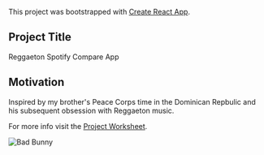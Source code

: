 This project was bootstrapped with [Create React App](https://github.com/facebook/create-react-app).

## Project Title

Reggaeton Spotify Compare App

## Motivation

Inspired by my brother's Peace Corps time in the Dominican Repbulic and his subsequent obsession with Reggaeton music.

For more info visit the [Project Worksheet](https://github.com/wt08/Reggaeton_App/blob/master/project-worksheet.md).

![Bad Bunny](https://media1.giphy.com/media/l2QDOG2LRVGTwsCWs/source.gif)
